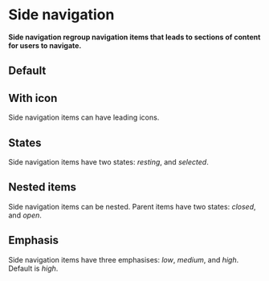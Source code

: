 # Side navigation

**Side navigation regroup navigation items that leads to sections of content for users to navigate.**

## Default

<demo-block component="side-navigation" partial="default" has-theme-switcher="false"></demo-block>

## With icon

Side navigation items can have leading icons.

<demo-block component="side-navigation" partial="with-icon" has-theme-switcher="false"></demo-block>

## States

Side navigation items have two states: _resting_, and _selected_.

<demo-block component="side-navigation" partial="states" has-theme-switcher="false"></demo-block>

## Nested items

Side navigation items can be nested. Parent items have two states: _closed_, and _open_.

<demo-block component="side-navigation" partial="nested" has-theme-switcher="false"></demo-block>

<!--
```javascript jsx
() => (
    <>
        <SideNavigation>
            <SideNavigationItem label="Level 0 (closed)">
                <SideNavigationItem label="Level 1" emphasis={Emphasis.medium} />
            </SideNavigationItem>
            <SideNavigationItem label="Level 0 (open)" isOpen>
                <SideNavigationItem label="Level 1" emphasis={Emphasis.medium} />
                <SideNavigationItem label="Level 1" emphasis={Emphasis.medium} />
            </SideNavigationItem>
        </SideNavigation>
    </>
);
``` -->

## Emphasis

Side navigation items have three emphasises: _low_, _medium_, and _high_. Default is _high_.

<!-- ```javascript jsx
() => (
    <>
        <SideNavigation>
            <SideNavigationItem label="Low" icon={mdiArrowTopRightThick} emphasis={Emphasis.low} />
            <SideNavigationItem label="Medium" icon={mdiArrowTopRightThick} emphasis={Emphasis.medium} />
            <SideNavigationItem label="High" icon={mdiArrowTopRightThick} emphasis={Emphasis.high} />
        </SideNavigation>
    </>
);
``` -->

<demo-block component="side-navigation" partial="emphasis" has-theme-switcher="false"></demo-block>
